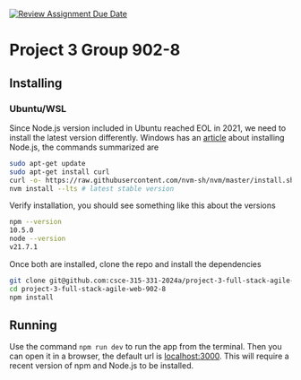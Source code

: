 [![Review Assignment Due Date](https://classroom.github.com/assets/deadline-readme-button-24ddc0f5d75046c5622901739e7c5dd533143b0c8e959d652212380cedb1ea36.svg)](https://classroom.github.com/a/ttC5_kKh)

# Project 3 Group 902-8
## Installing
### Ubuntu/WSL
Since Node.js version included in Ubuntu reached EOL in 2021, we need to install the latest version differently.
Windows has an [article](https://learn.microsoft.com/en-us/windows/dev-environment/javascript/nodejs-on-wsl) about installing Node.js, the commands summarized are
```bash
sudo apt-get update
sudo apt-get install curl
curl -o- https://raw.githubusercontent.com/nvm-sh/nvm/master/install.sh | bash # install nvm
nvm install --lts # latest stable version
```
Verify installation, you should see something like this about the versions
```bash
npm --version
10.5.0
node --version
v21.7.1
```
Once both are installed, clone the repo and install the dependencies
```bash
git clone git@github.com:csce-315-331-2024a/project-3-full-stack-agile-web-902-8.git
cd project-3-full-stack-agile-web-902-8
npm install
```
## Running
Use the command `npm run dev` to run the app from the terminal. Then you can open it in a browser, the default url is [localhost:3000](http://localhost:3000). This will require a recent version of npm and Node.js to be installed.
